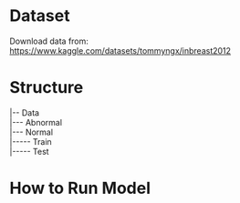 # Dataset
Download data from: https://www.kaggle.com/datasets/tommyngx/inbreast2012

# Structure  
|-- Data  
|--- Abnormal  
|--- Normal  
|----- Train  
|----- Test  

# How to Run Model

